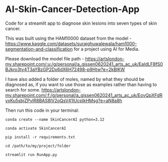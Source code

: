 # AI-Skin-Cancer-Detection-App
Code for a streamlit app to diagnose skin lesions into seven types of skin cancer. 

This was built using the HAM10000 dataset from the model - https://www.kaggle.com/datasets/surajghuwalewala/ham1000-segmentation-and-classification for a project using AI for Media.

Please download the model file path - https://artslondon-my.sharepoint.com/:u:/g/personal/a_gissen0620241_arts_ac_uk/EaIdLF8fS0BJkro3ty4T3aYBzGP2Dx6dX6H72498-p9Htw?e=2kBlKW

I have also added a folder of moles, named by what they should be diagnosed as, if you want to use those as examples rather than having to search for some. https://artslondon-my.sharepoint.com/:f:/g/personal/a_gissen0620241_arts_ac_uk/EovQpXFdRyxKu5sbjZPvlR8BAS8lV2oQsV41lUcplkHMsg?e=aN8a8h


Then run this code in your terminal:

```
conda create --name SkinCancerAI python=3.12

conda activate SkinCancerAI

pip install -r requirements.txt

cd /path/to/my/project/folder

streamlit run RunApp.py
```

